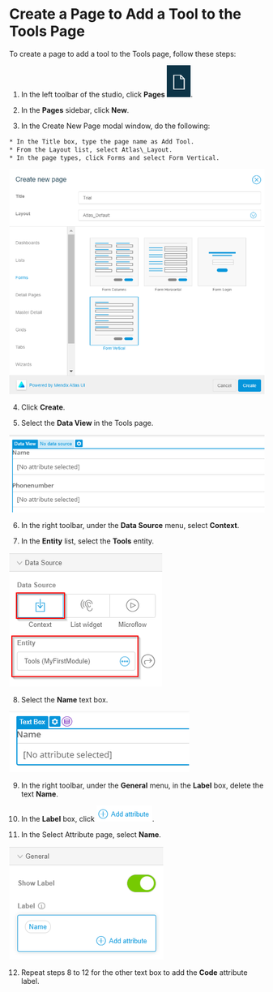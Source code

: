 # Create a Page to Add a Tool to the Tools Page

To create a page to add a tool to the Tools page, follow these steps:

1.   In the left toolbar of the studio, click **Pages** ![](Page.png). 

2.   In the **Pages** sidebar, click **New**. 

3.   In the Create New Page modal window, do the following: 

    * In the Title box, type the page name as Add Tool.
    * From the Layout list, select Atlas\_Layout.
    * In the page types, click Forms and select Form Vertical.
    
   ![](12.png)

4.   Click **Create**. 

5.   Select the **Data View** in the Tools page. 

   ![](13.png)

6.   In the right toolbar, under the **Data Source** menu, select **Context**.

7.   In the **Entity** list, select the **Tools** entity. 

   ![](14.png)

8.   Select the **Name** text box. 

   ![](15.png)

9.   In the right toolbar, under the **General** menu, in the **Label** box, delete the text **Name**. 

10.  In the **Label** box, click ![](6.png). 

11.  In the Select Attribute page, select **Name**. 

   ![](16.png)

12.  Repeat steps 8 to 12 for the other text box to add the **Code** attribute label. 

